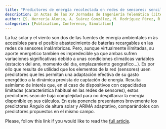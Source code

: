 ```yaml
---
title: "Predictores de energía recolectada en redes de sensores: sencillez y eficiencia"
description: In Actas de las XV Jornadas de Ingeniería Telemática (Jitel 2021)
author: [S. Herrería Alonso, A. Suárez González, M. Rodríguez Pérez, R. F. Rodríguez Rubio, C. López García, ]
categories: [Publication, Conference, Simulation]
---
```


La luz solar y el viento son dos de las fuentes de energía ambientales m ́as
accesibles para el posible abastecimiento de baterías recargables en las redes
de sensores inalámbricas. Pero, aunque virtualmente ilimitadas, su aporte
energetico tambien es impredecible ya que ambas sufren variaciones
significativas debido a unas condiciones climaticas variables (estacion del ano,
momento del dıa, emplazamiento geografico…). Es por ello que resulta de utilidad
que los elementos de la red (sensores) usen predictores que les permitan una
adaptación efectiva de su gasto energético a la dinámica prevista de captación
de energía. Resulta asimismo de interés que, en el caso de dispositivos con
capacidades limitadas (característica habitual en las redes de sensores), estos
predictores sean de baja complejidad para no despilfarrar la energía disponible
en sus cálculos. En esta ponencia presentamos brevemente los predictores
́Ángulo de altura solar y ARIMA adaptativo, comparándolos con predictores
propuestos en el mismo campo.

Please, follow this link if you would like to read the [full article](https://jitel21.udc.es/files/actasJITEL21.pdf).
